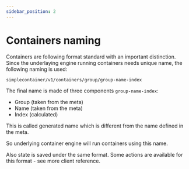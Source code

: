 ```yaml
---
sidebar_position: 2
---
```

# Containers naming
Containers are following format standard with an important distinction. Since the underlaying engine running containers
needs unique name, the following naming is used:

```cgo
simplecontainer/v1/containers/group/group-name-index
```

The final name is made of three components `group-name-index`:
- Group (taken from the meta)
- Name (taken from the meta)
- Index (calculated)

This is called generated name which is different from the name defined in the meta.

So underlying container engine will run containers using this name.

Also state is saved under the same format. Some actions are available for this format - see more client reference.
